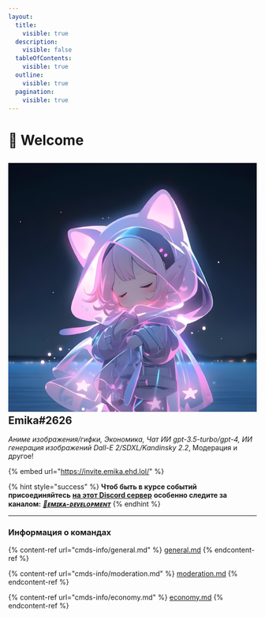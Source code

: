 ```yaml
---
layout:
  title:
    visible: true
  description:
    visible: false
  tableOfContents:
    visible: true
  outline:
    visible: true
  pagination:
    visible: true
---
```


# 💜 Welcome

## <img src=".gitbook/assets/emika_ic (1).png" alt="" data-size="line"> Emika#2626

_Аниме изображения/гифки, Экономика, Чат ИИ gpt-3.5-turbo/gpt-4, ИИ генерация изображений Dall-E 2/SDXL/Kandinsky 2.2_, Модерация и другое!

{% embed url="https://invite.emika.ehd.lol/" %}

{% hint style="success" %}
**Чтоб быть в курсе событий присоединяйтесь** [**на этот Discord сервер**](https://discord.gg/cEqr2Cv73j) **особенно следите за каналом:** [_**🤖ᴇᴍɪᴋᴀ-ᴅᴇᴠᴇʟᴏᴘᴍᴇɴᴛ**_](https://discord.com/channels/967016490723336192/1131319491494686720)
{% endhint %}

***

### Информация о командах

{% content-ref url="cmds-info/general.md" %}
[general.md](cmds-info/general.md)
{% endcontent-ref %}

{% content-ref url="cmds-info/moderation.md" %}
[moderation.md](cmds-info/moderation.md)
{% endcontent-ref %}

{% content-ref url="cmds-info/economy.md" %}
[economy.md](cmds-info/economy.md)
{% endcontent-ref %}
